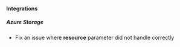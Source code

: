 
#### Integrations
##### Azure Storage
- Fix an issue where **resource** parameter did not handle correctly
